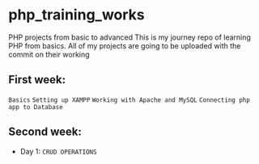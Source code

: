 # php_training_works
PHP projects from basic to advanced
This is my journey repo of learning PHP from basics.
All of my projects are going to be uploaded with the commit on their working

## First week:
  `Basics`  `Setting up XAMPP`  `Working with Apache and MySQL`   `Connecting php app to Database`
## Second week:
  - Day 1: `CRUD OPERATIONS`
